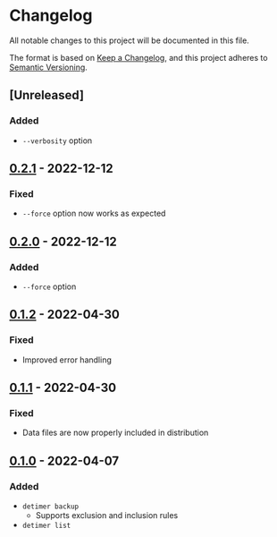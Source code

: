 # Changelog
All notable changes to this project will be documented in this file.

The format is based on [Keep a Changelog](https://keepachangelog.com/en/1.0.0/),
and this project adheres to [Semantic Versioning](https://semver.org/spec/v2.0.0.html).

## [Unreleased]
### Added
- `--verbosity` option

## [0.2.1] - 2022-12-12
### Fixed
- `--force` option now works as expected

## [0.2.0] - 2022-12-12
### Added
- `--force` option

## [0.1.2] - 2022-04-30
### Fixed
- Improved error handling

## [0.1.1] - 2022-04-30
### Fixed
- Data files are now properly included in distribution

## [0.1.0] - 2022-04-07
### Added
- `detimer backup`
  - Supports exclusion and inclusion rules
- `detimer list`

[0.2.1]: https://github.com/clabe45/detimer/compare/v0.2.0...v0.2.1
[0.2.0]: https://github.com/clabe45/detimer/compare/v0.1.2...v0.2.0
[0.1.2]: https://github.com/clabe45/detimer/compare/v0.1.1...v0.1.2
[0.1.1]: https://github.com/clabe45/detimer/compare/v0.1.0...v0.1.1
[0.1.0]: https://github.com/clabe45/detimer/releases/tag/v0.1.0
